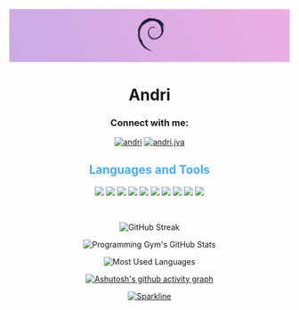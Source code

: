 <img src="/debian-magenta-pink-1_3.png">
<h1 align="center">Andri</h1>





<h3 align="center">Connect with me:</h3>
<div align="center">
<a href="https://fb.com/andri" target="blank"><img  src="https://raw.githubusercontent.com/rahuldkjain/github-profile-readme-generator/master/src/images/icons/Social/facebook.svg" alt="andri" height="30" width="40" /></a>
<a href="https://instagram.com/andri.jva" target="blank"><img src="https://raw.githubusercontent.com/rahuldkjain/github-profile-readme-generator/master/src/images/icons/Social/instagram.svg" alt="andri.jva" height="30" width="40" /></a>
</div>

<h2 style="color: #44AEFB" align="center" >Languages and Tools</h2>
<div align="center">

<img src = "https://img.shields.io/badge/html5-000000?style=for-the-badge&logo=html5&logoColor=58CCED" >
<img src = "https://img.shields.io/badge/css3-000000?style=for-the-badge&logo=css3&logoColor=58CCED" >
<img src = "https://img.shields.io/badge/javascript-000000?style=for-the-badge&logo=javascript&logoColor=58CCED" >
<img src = "https://img.shields.io/badge/Bootstrap-000000?style=for-the-badge&logo=Bootstrap&logoColor=58CCED" >
<img src = "https://img.shields.io/badge/c++-000000?style=for-the-badge&logo=c%2B%2B&&logoColor=58CCED" >
<img src = "https://img.shields.io/badge/Figma-000000?style=for-the-badge&logo=Figma&logoColor=58CCED" >
<img src = "https://img.shields.io/badge/git-000000?style=for-the-badge&logo=git&logoColor=58CCED" >
<img src = "https://img.shields.io/badge/php-000000?style=for-the-badge&logo=php&logoColor=58CCED" >
<img src = "https://img.shields.io/badge/Node.js-000000?style=for-the-badge&logo=Node.js&logoColor=58CCED" >




<img src = "https://img.shields.io/badge/linux-000000?style=for-the-badge&logo=linux&logoColor=58CCED" >


  
      
  </a>
  </a>
</div>
<div>
<p>&nbsp;<img align="center" width="300" src="![Programming Gym's GitHub Stats](https://github-readme-stats.vercel.app/api?username=andri-io&hide=stars&count_private=true&show_icons=true&theme=algolia&border_radius=20&&bg_color=0D1016)" alt="" /></p>
<div class="stats" align="center">
  


![GitHub Streak](https://streak-stats.demolab.com?user=andri-io&count_private=true&theme=tokyonight&border_radius=20)  
  
  
![Programming Gym's GitHub Stats](https://github-readme-stats.vercel.app/api?username=andri-io&hide=stars&count_private=true&show_icons=true&theme=tokyonight&border_radius=20&bg_color=0D1016)



![Most Used Languages](https://github-readme-stats.vercel.app/api/top-langs/?username=andri-io&layout=compact&show_icons=true&theme=tokyonight&border_radius=20&bg_color=0D1016)
  
  [![Ashutosh's github activity graph](https://github-readme-activity-graph.cyclic.app/graph?username=andri-io&theme=react-dark)](https://github.com/andri-io/github-readme-activity-graph)

[![Sparkline](https://stars.medv.io/Naereen/badges.svg)](https://stars.medv.io/Naereen/badges)
</div>


